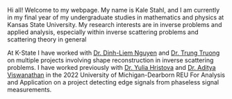 Hi all! Welcome to my webpage. My name is Kale Stahl, and I am currently in my final year of my undergraduate studies in mathematics and physics at Kansas State University. My research interests are in inverse problems and applied analysis, especially within inverse scattering problems and scattering theory in general

At K-State I have worked with [Dr. Dinh-Liem Nguyen](https://sites.google.com/site/dinhliemnguyen/home) and [Dr. Trung Truong](https://mupages.marshall.edu/sites/truongt/) on multiple projects involving shape reconstruction in inverse scattering problems. I have worked previously with [Dr. Yulia Hristova](https://www-personal.umd.umich.edu/~yuliagh/) and [Dr. Aditya Viswanathan](https://www-personal.umd.umich.edu/~adityavv/) in the 2022 University of Michigan-Dearborn REU For Analysis and Application on a project detecting edge signals from phaseless signal measurements.
